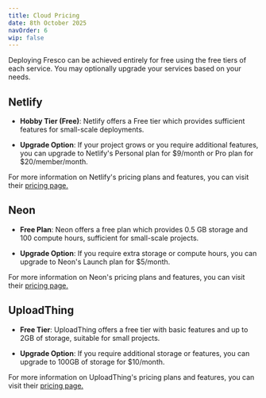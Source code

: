 ```yaml
---
title: Cloud Pricing
date: 8th October 2025
navOrder: 6
wip: false
---
```


Deploying Fresco can be achieved entirely for free using the free tiers of each service. You may optionally upgrade your services based on your needs.

## Netlify

- **Hobby Tier (Free)**: Netlify offers a Free tier which provides sufficient features for small-scale deployments.

- **Upgrade Option**: If your project grows or you require additional features, you can upgrade to Netlify's Personal plan for $9/month or Pro plan for $20/member/month.

For more information on Netlify's pricing plans and features, you can visit their [pricing page.](https://www.netlify.com/pricing)

## Neon

- **Free Plan**: Neon offers a free plan which provides 0.5 GB storage and 100 compute hours, sufficient for small-scale projects.

- **Upgrade Option**: If you require extra storage or compute hours, you can upgrade to Neon's Launch plan for $5/month.

For more information on Neon's pricing plans and features, you can visit their [pricing page.](https://neon.com/pricing)


## UploadThing

- **Free Tier**: UploadThing offers a free tier with basic features and up to 2GB of storage, suitable for small projects.

- **Upgrade Option**: If you require additional storage or features, you can upgrade to 100GB of storage for $10/month.

For more information on UploadThing's pricing plans and features, you can visit their [pricing page.](https://uploadthing.com/pricing)
